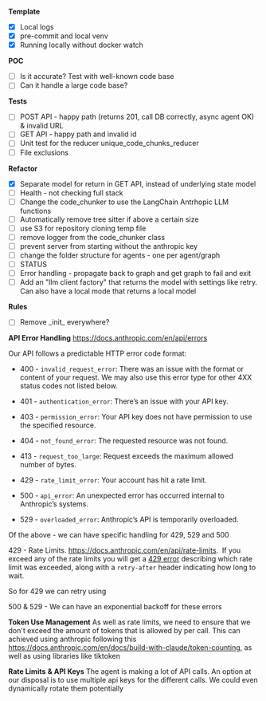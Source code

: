**Template**
- [x] Local logs
- [x] pre-commit and local venv
- [x] Running locally without docker watch

**POC** 
- [ ] Is it accurate? Test with well-known code base
- [ ] Can it handle a large code base?

**Tests** 
- [ ] POST API - happy path (returns 201, call DB correctly, async agent OK) & invalid URL
- [ ] GET API - happy path and invalid id
- [ ] Unit test for the reducer unique_code_chunks_reducer
- [ ] File exclusions 

**Refactor**
- [x] Separate model for return in GET API, instead of underlying state model 
- [ ] Health - not checking full stack
- [ ] Change the code_chunker to use the LangChain Antrhopic LLM functions
- [ ] Automatically remove tree sitter if above a certain size
- [ ] use S3 for repository cloning temp file
- [ ] remove logger from the code_chunker class
- [ ] prevent server from starting without the anthropic key
- [ ] change the folder structure for agents - one per agent/graph
- [ ] STATUS
- [ ] Error handling - propagate back to graph and get graph to fail and exit
- [ ] Add an "llm client factory" that returns the model with settings like retry. Can also have a local mode that returns a local model

**Rules**
- [ ] Remove \_init\_ everywhere?

**API Error Handling**
https://docs.anthropic.com/en/api/errors 

Our API follows a predictable HTTP error code format:

- 400 - `invalid_request_error`: There was an issue with the format or content of your request. We may also use this error type for other 4XX status codes not listed below.
    
- 401 - `authentication_error`: There’s an issue with your API key.
    
- 403 - `permission_error`: Your API key does not have permission to use the specified resource.
    
- 404 - `not_found_error`: The requested resource was not found.
    
- 413 - `request_too_large`: Request exceeds the maximum allowed number of bytes.
    
- 429 - `rate_limit_error`: Your account has hit a rate limit.
    
- 500 - `api_error`: An unexpected error has occurred internal to Anthropic’s systems.
    
- 529 - `overloaded_error`: Anthropic’s API is temporarily overloaded.

Of the above - we can have specific handling for 429, 529 and 500

429 - Rate Limits. https://docs.anthropic.com/en/api/rate-limits.  If you exceed any of the rate limits you will get a [429 error](https://docs.anthropic.com/en/api/errors) describing which rate limit was exceeded, along with a `retry-after` header indicating how long to wait. 

So for 429 we can retry using 

500 & 529 - We can have an exponential backoff for these errors

**Token Use Management**
As well as rate limits, we need to ensure that we don't exceed the amount of tokens that is allowed by per call. This can achieved using anthropic following this https://docs.anthropic.com/en/docs/build-with-claude/token-counting, as well as using libraries like tiktoken 

**Rate Limits** **& API Keys**
The agent is making a lot of API calls. An option at our disposal is to use multiple api keys for the different calls.  We could even dynamically rotate them potentially









